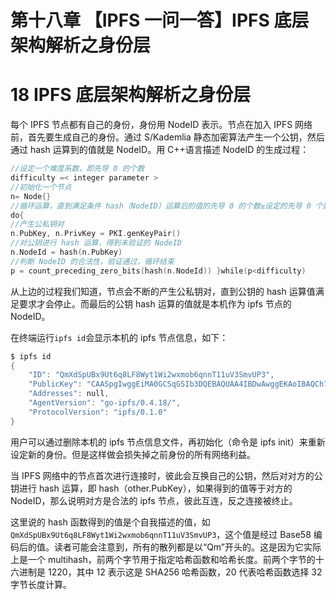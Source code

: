 # 第十八章 【IPFS 一问一答】IPFS 底层架构解析之身份层

# 18 IPFS 底层架构解析之身份层

每个 IPFS 节点都有自己的身份，身份用 NodeID 表示。节点在加入 IPFS 网络前，首先要生成自己的身份。通过 S/Kademlia 静态加密算法产生一个公钥，然后通过 hash 运算到的值就是 NodeID。用 C++语言描述 NodeID 的生成过程：

```go
//设定一个难度系数，即先导 0 的个数
difficulty =< integer parameter >
//初始化一个节点
n= Node{}
//循环运算，直到满足条件 hash（NodeID）运算后的值的先导 0 的个数≥设定的先导 0 个数
do{
//产生公私钥对
n.PubKey, n.PrivKey = PKI.genKeyPair() 
//对公钥进行 hash 运算，得到未验证的 NodeID
n.NodeId = hash(n.PubKey)
//判断 NodeID 的合法性，验证通过，循环结束
p = count_preceding_zero_bits(hash(n.NodeId)) }while(p<difficulty)
```

从上边的过程我们知道，节点会不断的产生公私钥对，直到公钥的 hash 运算值满足要求才会停止。而最后的公钥 hash 运算的值就是本机作为 ipfs 节点的 NodeID。

在终端运行`ipfs id`会显示本机的 ipfs 节点信息，如下：

```go
$ ipfs id
{
    "ID": "QmXdSpUBx9Ut6q8LF8Wyt1Wi2wxmob6qnnT11uV3SmvUP3",
    "PublicKey": "CAASpgIwggEiMA0GCSqGSIb3DQEBAQUAA4IBDwAwggEKAoIBAQCh7fHOV1X0LEsqxxlY+wRRuMGZ+E7sMAWXfMj8NLenv3KpIX8pHy0lk/H6VCCjKB+t4e2Rb+Px9Uwh2YjRlLaaMkBYN27COVBdtL9sH5ZW2BZ6x00Deg+gWoO0xs5rzadtk45vV44RzxYDuGCT0GW79WgTBUi0s1O00LE6p+wOrZdk6UGYjUEzL3nD6CRMPoQbVtV8WGBWFksoyM+bnlyyCcFhw0suN5Yf8OicwGIDznsjniSOrku9QpoFU1B96SKMmfqiXZC+KyzFfKp/U1lFmfp7wlYObUYpMkcWI0/bRzdursQGga7xXyKwQJ5ZGouSANt6cClTMnOUHGLCFzzNAgMBAAE=",
    "Addresses": null,
    "AgentVersion": "go-ipfs/0.4.18/",
    "ProtocolVersion": "ipfs/0.1.0"
} 
```

用户可以通过删除本机的 ipfs 节点信息文件，再初始化（命令是 ipfs init）来重新设定新的身份。但是这样做会损失掉之前身份的所有网络利益。

当 IPFS 网络中的节点首次进行连接时，彼此会互换自己的公钥，然后对对方的公钥进行 hash 运算，即 hash（other.PubKey），如果得到的值等于对方的 NodeID，那么说明对方是合法的 ipfs 节点，彼此互连，反之连接被终止。

这里说的 hash 函数得到的值是个自我描述的值，如`QmXdSpUBx9Ut6q8LF8Wyt1Wi2wxmob6qnnT11uV3SmvUP3`，这个值是经过 Base58 编码后的值。读者可能会注意到，所有的散列都是以“Qm”开头的。这是因为它实际上是一个 multihash，前两个字节用于指定哈希函数和哈希长度。前两个字节的十六进制是 1220，其中 12 表示这是 SHA256 哈希函数，20 代表哈希函数选择 32 字节长度计算。